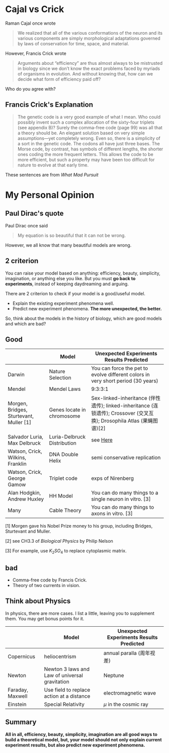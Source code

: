 # Cajal vs Crick 

Raman Cajal once wrote

> We realized that all of the various conformations of the neuron and its various components are simply morphological adaptations governed by laws of conservation for time, space, and material.

However, Francis Crick wrote

> Arguments about “efficiency” are thus almost always to be mistrusted in biology since we don’t know the exact problems faced by myriads of organisms in evolution. And without knowing that, how can we decide what form of efficiency paid off?

Who do you agree with?



## Francis Crick's Explanation

> The genetic code is a very good example of what I mean. Who could
> possibly invent such a complex allocation of the sixty-four triplets (see
> appendix B)? Surely the comma-free code (page 99) was all that a theory
> should be. An elegant solution based on very simple assumptions—yet
> completely wrong. Even so, there is a simplicity of a sort in the genetic
> code. The codons all have just three bases. The Morse code, by contrast, has
> symbols of different lengths, the shorter ones coding the more frequent
> letters. This allows the code to be more efficient, but such a property may
> have been too difficult for nature to evolve at that early time.

These sentences are from *What Mad Pursuit*



# My Personal Opinion

## Paul Dirac's quote

Paul Dirac once said

> My equation is so beautiful that it can not be wrong.

However, we all know that many beautiful models are wrong.



## 2 criterion

You can raise your model based on anything: efficiency, beauty, simplicity, imagination, or anything else you like. But you must **go back to experiments**, instead of keeping daydreaming and arguing.



There are 2 criterion to check if your model is a good/useful model.

* Explain the existing experiment phenomena well.
* Predict new experiment phenomena. **The more unexpected, the better.**



So, think about the models in the history of biology, which are good models and which are bad?



## Good

|                                         | Model                       | Unexpected Experiments Results Predicted                     |
| --------------------------------------- | --------------------------- | ------------------------------------------------------------ |
| Darwin                                  | Nature Selection            | You can force the pet to evolve different colors in very short period (30 years) |
| Mendel                                  | Mendel Laws                 | 9:3:3:1                                                      |
| Morgen, Bridges, Sturtevant, Muller [1] | Genes locate in chromosome  | Sex-linked-inheritance (伴性遗传); linked-inheritance (连锁遗传); Crossover (交叉互换); Drosophila Atlas (果蝇图谱)[2] |
| Salvador Luria, Max Delbruck            | Luria-Delbruck Distribution | see [Here](https://en.wikipedia.org/wiki/Luria%E2%80%93Delbr%C3%BCck_experiment) |
| Watson, Crick, Wilkins, Franklin        | DNA Double Helix            | semi conservative replication                                |
| Watson, Crick, George Gamow             | Triplet code                | exps of Nirenberg                                            |
| Alan Hodgkin, Andrew Huxley             | HH Model                    | You can do many things to a single neuron in vitro. [3]      |
| Many                                    | Cable Theory                | You can do many things to axons in vitro. [3]                |

[1] Morgen gave his Nobel Prize money to his group, including Bridges, Sturtevant and Muller.

[2] see CH3.3 of *Biological Physics* by Philip Nelson

[3] For example, use $K_2SO_4$ to replace cytoplasmic matrix.



## bad

* Comma-free code by Francis Crick.
* Theory of two currents in vision.



## Think about Physics

In physics, there are more cases. I list a little, leaving you to supplement them. You may get bonus points for it.

|                  | Model                                          | Unexpected Experiments Results Predicted |
| ---------------- | ---------------------------------------------- | ---------------------------------------- |
| Copernicus       | heliocentrism                                  | annual paralla (周年视差)                |
| Newton           | Newton 3 laws and Law of universal gravitation | Neptune                                  |
| Faraday, Maxwell | Use field to replace action at a distance      | electromagnetic wave                     |
| Einstein         | Special Relativity                             | $\mu$ in the cosmic ray                  |



## Summary

**All in all, efficiency, beauty, simplicity, imagination are all good ways to build a theoretical model, but, your model should not only explain current experiment results, but also predict new experiment phenomena.**

